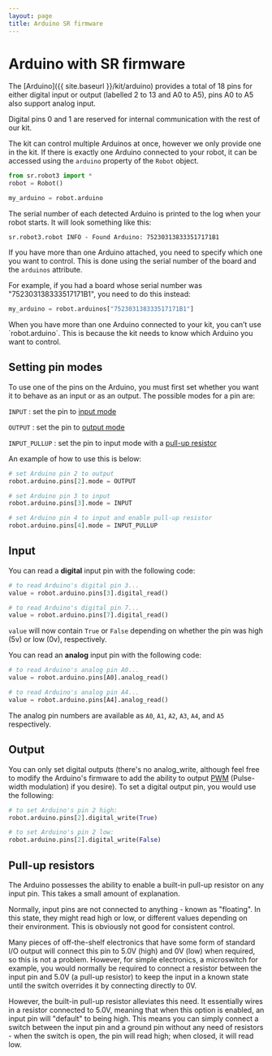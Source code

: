 ```yaml
---
layout: page
title: Arduino SR firmware
---
```


# Arduino with SR firmware

The [Arduino]({{ site.baseurl }}/kit/arduino) provides a total of 18 pins for either digital input or output (labelled 2 to 13 and A0 to A5), pins A0 to A5 also support analog input.

<div class="warning">
Digital pins 0 and 1 are reserved for internal communication with the rest of our kit.
</div>

The kit can control multiple Arduinos at once, however we only provide one in the kit.
If there is exactly one Arduino connected to your robot, it can be accessed using the `arduino` property of the `Robot` object.

~~~~~ python
from sr.robot3 import *
robot = Robot()

my_arduino = robot.arduino
~~~~~

The serial number of each detected Arduino is printed to the log when your robot starts.
It will look something like this:

~~~~~ not-code
sr.robot3.robot INFO - Found Arduino: 752303138333517171B1
~~~~~

If you have more than one Arduino attached, you need to specify which one you want to control.
This is done using the serial number of the board and the `arduinos` attribute.

For example, if you had a board whose serial number was "752303138333517171B1", you need to do this instead:

~~~~~ python
my_arduino = robot.arduinos["752303138333517171B1"]
~~~~~

<div class="info" markdown="1">
When you have more than one Arduino connected to your kit, you can’t use `robot.arduino`.
This is because the kit needs to know which Arduino you want to control.
</div>


## Setting pin modes

To use one of the pins on the Arduino, you must first set whether you want it to behave as an input or as an output.
The possible modes for a pin are:

`INPUT`
:   set the pin to [input mode](#input)

`OUTPUT`
:   set the pin to [output mode](#output)

`INPUT_PULLUP`
:   set the pin to input mode with a [pull-up resistor](#pull-up-resistors)


An example of how to use this is below:

~~~~~ python
# set Arduino pin 2 to output
robot.arduino.pins[2].mode = OUTPUT

# set Arduino pin 3 to input
robot.arduino.pins[3].mode = INPUT

# set Arduino pin 4 to input and enable pull-up resistor
robot.arduino.pins[4].mode = INPUT_PULLUP
~~~~~


## Input

You can read a **digital** input pin with the following code:

~~~~~ python
# to read Arduino's digital pin 3...
value = robot.arduino.pins[3].digital_read()

# to read Arduino's digital pin 7...
value = robot.arduino.pins[7].digital_read()
~~~~~

`value` will now contain `True` or `False` depending on whether the pin was high (5v) or low (0v), respectively.

You can read an **analog** input pin with the following code:

~~~~~ python
# to read Arduino's analog pin A0...
value = robot.arduino.pins[A0].analog_read()

# to read Arduino's analog pin A4...
value = robot.arduino.pins[A4].analog_read()
~~~~~

The analog pin numbers are available as `A0`, `A1`, `A2`, `A3`, `A4`, and `A5` respectively.


## Output

You can only set digital outputs (there's no analog_write, although feel free to modify the Arduino's firmware to add the ability to output [PWM](https://wikipedia.org/wiki/Pulse-width_modulation) (Pulse-width modulation) if you desire).
To set a digital output pin, you would use the following:

~~~~~ python
# to set Arduino's pin 2 high:
robot.arduino.pins[2].digital_write(True)

# to set Arduino's pin 2 low:
robot.arduino.pins[2].digital_write(False)
~~~~~


## Pull-up resistors

The Arduino possesses the ability to enable a built-in pull-up resistor on any input pin.
This takes a small amount of explanation.

Normally, input pins are not connected to anything - known as "floating".
In this state, they might read high or low, or different values depending on their environment.
This is obviously not good for consistent control.

Many pieces of off-the-shelf electronics that have some form of standard I/O output will connect this pin to 5.0V (high) and 0V (low) when required, so this is not a problem.
However, for simple electronics, a microswitch for example, you would normally be required to connect a resistor between the input pin and 5.0V (a pull-up resistor) to keep the input in a known state until the switch overrides it by connecting directly to 0V.

However, the built-in pull-up resistor alleviates this need.
It essentially wires in a resistor connected to 5.0V, meaning that when this option is enabled, an input pin will "default" to being high.
This means you can simply connect a switch between the input pin and a ground pin without any need of resistors - when the switch is open, the pin will read high; when closed, it will read low.
